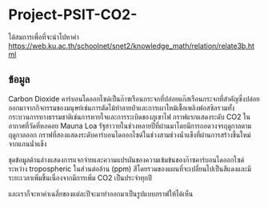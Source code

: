 # Project-PSIT-CO2-

ได้สมการเพื่อที่จะนำไปหาค่า https://web.ku.ac.th/schoolnet/snet2/knowledge_math/relation/relate3b.html

ข้อมูล
---------------------------------
Carbon Dioxide
คาร์บอนไดออกไซด์เป็นก๊าซเรือนกระจกที่ปล่อยแก๊สเรือนกระจกที่สำคัญซึ่งปล่อยออกมาจากกิจกรรมของมนุษย์เช่นการตัดไม้ทำลายป่าและการเผาไหม้เชื้อเพลิงฟอสซิลรวมทั้งกระบวนการทางธรรมชาติเช่นการหายใจและการระเบิดของภูเขาไฟ กราฟแรกแสดงระดับ CO2 ในอากาศที่วัดที่หอคอย Mauna Loa รัฐฮาวายในช่วงหลายปีที่ผ่านมาโดยมีการถอดวงจรฤดูกาลตามฤดูกาลออก กราฟที่สองแสดงระดับคาร์บอนไดออกไซด์ในช่วงสามช่วงน้ำแข็งที่ผ่านการสร้างขึ้นใหม่จากแกนน้ำแข็ง

ชุดข้อมูลด้านล่างแสดงการแจกจ่ายและความแปรผันของความเข้มข้นของก๊าซคาร์บอนไดออกไซด์ระหว่าง tropospheric ในส่วนต่อล้าน (ppm) สีโดยรวมของแผนที่จะเปลี่ยนไปเป็นสีแดงและมีระยะเวลาเพิ่มขึ้นเนื่องจากมีการเพิ่ม CO2 เป็นประจำทุกปี

และเราก็จะหาค่าเฉลี่ยของแต่ละปีจะมาทำออกมาเป็นรูปแบบกราฟให้ได้เห็น

